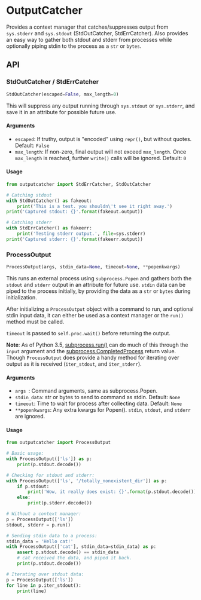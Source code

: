 # OutputCatcher

Provides a context manager that catches/suppresses output from `sys.stderr` and
`sys.stdout` (StdOutCatcher, StdErrCatcher). Also provides an easy way to
gather both stdout and stderr from processes while optionally piping stdin
to the process as a `str` or `bytes`.

## API

### StdOutCatcher / StdErrCatcher

```python
StdOutCatcher(escaped=False, max_length=0)
```

This will suppress any output running through `sys.stdout` or `sys.stderr`,
and save it in an attribute for possible future use.

#### Arguments

- `escaped`: If truthy, output is "encoded" using `repr()`, but without quotes.
Default: `False`
- `max_length`: If non-zero, final output will not exceed `max_length`.
Once `max_length` is reached, further `write()` calls will be ignored.
Default: `0`

#### Usage

```python
from outputcatcher import StdErrCatcher, StdOutCatcher

# Catching stdout
with StdOutCatcher() as fakeout:
    print('This is a test. you shouldn\'t see it right away.')
print('Captured stdout: {}'.format(fakeout.output))

# Catching stderr
with StdErrCatcher() as fakeerr:
    print('Testing stderr output.', file=sys.stderr)
print('Captured stderr: {}'.format(fakeerr.output))
```

### ProcessOutput

```python
ProcessOutput(args, stdin_data=None, timeout=None, **popenkwargs)
```

This runs an external process using `subprocess.Popen` and gathers both the
`stdout` and `stderr` output in an attribute for future use.
`stdin` data can be piped to the process initially, by providing the data as
a `str` or `bytes` during initialization.

After initializing a `ProcessOutput` object with a command to run, and optional
stdin input data, it can either be used as a context manager or the `run()`
method must be called.

`timeout` is passed to `self.proc.wait()` before returning
the output.

**Note**: As of Python 3.5,
[subprocess.run()](https://docs.python.org/3/library/subprocess.html?highlight=subprocess.run#subprocess.run)
can do much of this through the `input` argument and the
[subprocess.CompletedProcess](https://docs.python.org/3/library/subprocess.html?highlight=subprocess.CompletedProcess#subprocess.CompletedProcess)
return value.
Though `ProcessOutput` does provide a handy method for iterating over output
as it is received (`iter_stdout`, and `iter_stderr`).

#### Arguments

- `args `: Command arguments, same as subprocess.Popen.
- `stdin_data`: str or bytes to send to command as stdin. Default: `None`
- `timeout`: Time to wait for process after collecting data. Default: `None`
- `**popenkwargs`: Any extra kwargs for Popen(). `stdin`, `stdout`, and `stderr` are ignored.

#### Usage
```python
from outputcatcher import ProcessOutput

# Basic usage:
with ProcessOutput(['ls']) as p:
    print(p.stdout.decode())

# Checking for stdout and stderr:
with ProcessOutput(['ls', '/totally_nonexistent_dir']) as p:
    if p.stdout:
        print('Wow, it really does exist: {}'.format(p.stdout.decode()))
    else:
        print(p.stderr.decode())

# Without a context manager:
p = ProcessOutput(['ls'])
stdout, stderr = p.run()

# Sending stdin data to a process:
stdin_data = 'Hello cat!'
with ProcessOutput(['cat'], stdin_data=stdin_data) as p:
    assert p.stdout.decode() == stdin_data
    # cat received the data, and piped it back.
    print(p.stdout.decode())

# Iterating over stdout data:
p = ProcessOutput(['ls'])
for line in p.iter_stdout():
    print(line)
```
